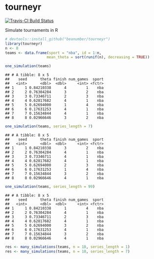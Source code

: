 tourneyr
================

[![Travis-CI Build Status](https://travis-ci.org/beanumber/etl.svg?branch=master)](https://travis-ci.org/beanumber/tourneyr)

Simulate tournaments in R

``` r
# devtools::install_github("beanumber/tourneyr")
library(tourneyr)
n <- 8
teams <- data.frame(sport = "nba", id = 1:n,
                   mean_theta = sort(runif(n), decreasing = TRUE))

one_simulation(teams)
```

    ## # A tibble: 8 x 5
    ##    seed      theta finish num_games  sport
    ##   <int>      <dbl>  <dbl>     <int> <fctr>
    ## 1     1 0.84210338      4         1    nba
    ## 2     2 0.76304284      3         2    nba
    ## 3     3 0.73346711      2         3    nba
    ## 4     4 0.62817682      4         1    nba
    ## 5     5 0.62694000      1         4    nba
    ## 6     6 0.17631253      4         1    nba
    ## 7     7 0.15634844      4         1    nba
    ## 8     8 0.02966646      3         2    nba

``` r
one_simulation(teams, series_length = 7)
```

    ## # A tibble: 8 x 5
    ##    seed      theta finish num_games  sport
    ##   <int>      <dbl>  <dbl>     <int> <fctr>
    ## 1     1 0.84210338      3         2    nba
    ## 2     2 0.76304284      4         1    nba
    ## 3     3 0.73346711      4         1    nba
    ## 4     4 0.62817682      4         1    nba
    ## 5     5 0.62694000      2         3    nba
    ## 6     6 0.17631253      1         4    nba
    ## 7     7 0.15634844      3         2    nba
    ## 8     8 0.02966646      4         1    nba

``` r
one_simulation(teams, series_length = 99)
```

    ## # A tibble: 8 x 5
    ##    seed      theta finish num_games  sport
    ##   <int>      <dbl>  <dbl>     <int> <fctr>
    ## 1     1 0.84210338      1         4    nba
    ## 2     2 0.76304284      4         1    nba
    ## 3     3 0.73346711      2         3    nba
    ## 4     4 0.62817682      4         1    nba
    ## 5     5 0.62694000      3         2    nba
    ## 6     6 0.17631253      4         1    nba
    ## 7     7 0.15634844      3         2    nba
    ## 8     8 0.02966646      4         1    nba

``` r
res <- many_simulations(teams, n = 10, series_length = 1)
res <- many_simulations(teams, n = 10, series_length = 7)
```
